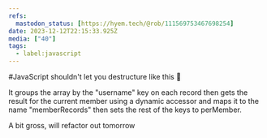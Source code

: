```yaml
---
refs:
  mastodon_status: [https://hyem.tech/@rob/111569753467698254]
date: 2023-12-12T22:15:33.925Z
media: ["40"]
tags:
  - label:javascript
---
```


#JavaScript shouldn't let you destructure like this 😬

It groups the array by the "username" key on each record then gets the result for the current member using a dynamic accessor and maps it to the name "memberRecords" then sets the rest of the keys to perMember.

A bit gross, will refactor out tomorrow
